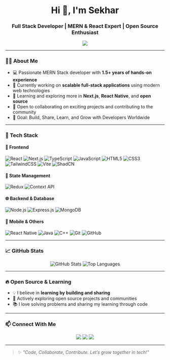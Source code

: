 <h1 align="center">Hi 👋, I'm Sekhar</h1>
<h3 align="center">Full Stack Developer | MERN & React Expert | Open Source Enthusiast</h3>

<p align="center">
  <img src="https://readme-typing-svg.demolab.com/?lines=MERN+Stack+Developer;React+JS+Specialist;Open+Source+Contributor;Lifelong+Learner&center=true&width=500&height=30" />
</p>

---

### 👨‍💻 About Me

- 💻 Passionate MERN Stack developer with **1.5+ years of hands-on experience**
- 🔭 Currently working on **scalable full-stack applications** using modern web technologies
- 🌱 Learning and exploring more in **Next.js**, **React Native**, and **open source**
- 🤝 Open to collaborating on exciting projects and contributing to the community
- 🎯 Goal: Build, Share, Learn, and Grow with Developers Worldwide

---

### 🚀 Tech Stack

#### 🧠 Frontend
![React](https://img.shields.io/badge/-React-000?style=flat&logo=react)
![Next.js](https://img.shields.io/badge/-Next.js-000?style=flat&logo=next.js)
![TypeScript](https://img.shields.io/badge/-TypeScript-000?style=flat&logo=typescript)
![JavaScript](https://img.shields.io/badge/-JavaScript-000?style=flat&logo=javascript)
![HTML5](https://img.shields.io/badge/-HTML5-000?style=flat&logo=html5)
![CSS3](https://img.shields.io/badge/-CSS3-000?style=flat&logo=css3)
![TailwindCSS](https://img.shields.io/badge/-Tailwind%20CSS-000?style=flat&logo=tailwind-css)
![Vite](https://img.shields.io/badge/-Vite-000?style=flat&logo=vite)
![ShadCN](https://img.shields.io/badge/-ShadCN%2FUI-000?style=flat&logo=vercel)

#### 🔧 State Management
![Redux](https://img.shields.io/badge/-Redux-000?style=flat&logo=redux)
![Context API](https://img.shields.io/badge/-Context%20API-000?style=flat&logo=react)

#### 🌐 Backend & Database
![Node.js](https://img.shields.io/badge/-Node.js-000?style=flat&logo=node.js)
![Express.js](https://img.shields.io/badge/-Express.js-000?style=flat&logo=express)
![MongoDB](https://img.shields.io/badge/-MongoDB-000?style=flat&logo=mongodb)

#### 📱 Mobile & Others
![React Native](https://img.shields.io/badge/-React%20Native-000?style=flat&logo=react)
![Java](https://img.shields.io/badge/-Java-000?style=flat&logo=openjdk)
![C++](https://img.shields.io/badge/-C++-000?style=flat&logo=c%2B%2B)
![Git](https://img.shields.io/badge/-Git-000?style=flat&logo=git)
![GitHub](https://img.shields.io/badge/-GitHub-000?style=flat&logo=github)

---

### 📈 GitHub Stats

<p align="center">
  <img src="https://github-readme-stats.vercel.app/api?username=sekhar-dev9&show_icons=true&theme=radical" alt="GitHub Stats" />
  <img src="https://github-readme-stats.vercel.app/api/top-langs/?username=sekhar-dev9&layout=compact&theme=radical" alt="Top Languages" />
</p>

---

### 🔥 Open Source & Learning

- 💡 I believe in **learning by building and sharing**
- 🧠 Actively exploring open source projects and communities
- 📚 I love solving problems and sharing my learning through code

---

### 📫 Connect With Me

<p align="center">
  <a href="mailto:sekhar.dev9@gmail.com"><img src="https://img.shields.io/badge/-Gmail-red?style=flat&logo=gmail&logoColor=white" /></a>
  <a href="https://github.com/sekhar-dev9"><img src="https://img.shields.io/badge/-GitHub-181717?style=flat&logo=github&logoColor=white" /></a>
  <a href="https://www.linkedin.com/in/YOUR-LINKEDIN-USERNAME/"><img src="https://img.shields.io/badge/-LinkedIn-0A66C2?style=flat&logo=linkedin&logoColor=white" /></a>
</p>

---

> ✨ *"Code, Collaborate, Contribute. Let’s grow together in tech!"*

